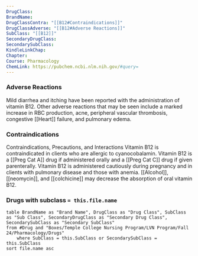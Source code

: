 ```yaml
---
DrugClass: 
BrandName: 
DrugClassContra: "[[B12#Contraindications]]"
DrugClassAdverse: "[[B12#Adverse Reactions]]"
SubClass: "[[B12]]"
SecondaryDrugClass: 
SecondarySubClass: 
KindleLinkChap: 
Chapter: 
Course: Pharmacology
ChemLink: https://pubchem.ncbi.nlm.nih.gov/#query=
---
```

### Adverse Reactions 
Mild diarrhea and itching have been reported with the administration of vitamin B12. Other adverse reactions that may be seen include a marked increase in RBC production, acne, peripheral vascular thrombosis, congestive [[Heart]] failure, and pulmonary edema.

### Contraindications
Contraindications, Precautions, and Interactions Vitamin B12 is contraindicated in clients who are allergic to cyanocobalamin. Vitamin B12 is a [[Preg Cat A]] drug if administered orally and a [[Preg Cat C]] drug if given parenterally. Vitamin B12 is administered cautiously during pregnancy and in clients with pulmonary disease and those with anemia. [[Alcohol]], [[neomycin]], and [[colchicine]] may decrease the absorption of oral vitamin B12. 

### Drugs with subclass `= this.file.name`
```dataview
table BrandName as "Brand Name", DrugClass as "Drug Class", SubClass as "Sub Class", SecondaryDrugClass as "Secondary Drug Class", SecondarySubClass as "Secondary SubClass"
from #Drug and "Boxes/Temple College Nursing Program/LVN Program/Fall 24/Pharmacology/Drugs" 
	where SubClass = this.SubClass or SecondarySubClass = this.SubClass
sort file.name asc
```
